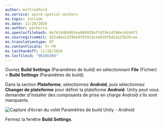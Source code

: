```yaml
---
author: msftradford
ms.service: azure-spatial-anchors
ms.topic: include
ms.date: 11/20/2020
ms.author: parkerra
ms.openlocfilehash: 6e7b14db50b5ea068935effdf9e1d760ec6da9f1
ms.sourcegitcommit: d22a86a1329be8fd1913ce4d1bfbd2a125b2bcae
ms.translationtype: HT
ms.contentlocale: fr-FR
ms.lasthandoff: 11/26/2020
ms.locfileid: "96185394"
---
```

Ouvrez **Build Settings** (Paramètres de build) en sélectionnant **File** (Fichier) > **Build Settings** (Paramètres de build).

Dans la section **Plateforme**, sélectionnez **Android**, puis sélectionnez **Changer de plateforme** pour définir la plateforme **Android**. Unity peut vous demander d’installer des composants de prise en charge Android s’ils sont manquants.  

   ![Capture d’écran du volet Paramètres de build Unity - Android](./media/spatial-anchors-unity/unity-android-build-settings.png)  

Fermez la fenêtre **Build Settings**.

